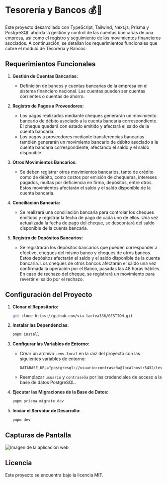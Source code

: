 # Tesorería y Bancos 💰🏦

Este proyecto desarrollado con TypeScript, Tailwind, Next.js, Prisma y PostgreSQL aborda la gestión y control de las cuentas bancarias de una empresa, así como el registro y seguimiento de los movimientos financieros asociados. A continuación, se detallan los requerimientos funcionales que cubre el módulo de Tesorería y Bancos:

## Requerimientos Funcionales

1. **Gestión de Cuentas Bancarias:**
   - Definición de bancos y cuentas bancarias de la empresa en el sistema financiero nacional. Las cuentas pueden ser cuentas corrientes o cuentas de ahorro.

2. **Registro de Pagos a Proveedores:**
   - Los pagos realizados mediante cheques generarán un movimiento bancario de débito asociado a la cuenta bancaria correspondiente. El cheque quedará con estado emitido y afectará el saldo de la cuenta bancaria.
   - Los pagos a proveedores mediante transferencias bancarias también generarán un movimiento bancario de débito asociado a la cuenta bancaria correspondiente, afectando el saldo y el saldo disponible.

3. **Otros Movimientos Bancarios:**
   - Se deben registrar otros movimientos bancarios, tanto de crédito como de débito, como costos por emisión de chequeras, intereses pagados, multas por deficiencia en firma, depósitos, entre otros. Estos movimientos afectarán el saldo y el saldo disponible de la cuenta bancaria.

4. **Conciliación Bancaria:**
   - Se realizará una conciliación bancaria para controlar los cheques emitidos y registrar la fecha de pago de cada uno de ellos. Una vez actualizada la fecha de pago del cheque, se descontará del saldo disponible de la cuenta bancaria.

5. **Registro de Depósitos Bancarios:**
   - Se registrarán los depósitos bancarios que pueden corresponder a efectivo, cheques del mismo banco y cheques de otros bancos. Estos depósitos afectarán el saldo y el saldo disponible de la cuenta bancaria. Los cheques de otros bancos afectarán el saldo una vez confirmada la operación por el Banco, pasadas las 48 horas hábiles. En caso de rechazo del cheque, se registrará un movimiento para revertir el saldo por el rechazo.

## Configuración del Proyecto

1. **Clonar el Repositorio:**
   ```bash
   git clone https://github.com/via-lactea336/GESTION.git

2. **Instalar las Dependencias:**
   ```bash
   pnpm install

3. **Configurar las Variables de Entorno:**
    - Crear un archivo `.env.local` en la raíz del proyecto con las siguientes variables de entorno:
      ```env
      DATABASE_URL="postgresql://usuario:contraseña@localhost:5432/tesoreria"
      ```
    - Reemplazar `usuario` y `contraseña` por las credenciales de acceso a la base de datos PostgreSQL.

4. **Ejecutar las Migraciones de la Base de Datos:**
    ```bash
    pnpm prisma migrate dev

5. **Iniciar el Servidor de Desarrollo:**
    ```bash
    pnpm dev

## Capturas de Pantalla

![Imagen de la aplicación web](captura.png)


## Licencia
Este proyecto se encuentra bajo la licencia MIT.